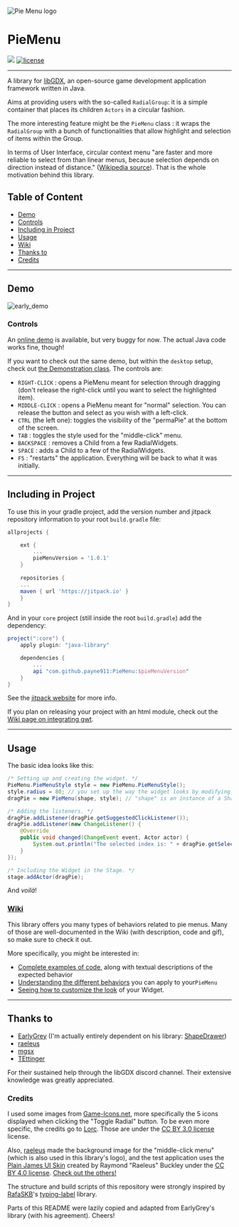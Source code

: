 ![Pie Menu logo](https://raw.githubusercontent.com/payne911/PieMenu/master/pie_menu_logo.png "Logo Title Text 1")

# PieMenu
[![](https://jitpack.io/v/payne911/PieMenu.svg)](https://jitpack.io/#payne911/PieMenu)
[![license](https://img.shields.io/github/license/rafaskb/typing-label.svg)](https://github.com/rafaskb/typing-label/blob/master/LICENSE)

---

A library for [libGDX](https://libgdx.badlogicgames.com/), an open-source game development application framework written in Java.

Aims at providing users with the so-called `RadialGroup`: it is a simple container that places its children `Actors` in a circular fashion.

The more interesting feature might be the `PieMenu` class : it wraps the `RadialGroup` with a bunch of functionalities that allow highlight and selection of items within the Group.

In terms of User Interface, circular context menu "are faster and more reliable to select from than linear menus, because selection depends on direction instead of distance." ([Wikipedia source](https://en.wikipedia.org/wiki/Pie_menu#Comparison_with_other_interaction_techniques)). That is the whole motivation behind this library.

## Table of Content
* [Demo](#demo)
* [Controls](#controls)
* [Including in Project](#including-in-project)
* [Usage](#usage)
* [Wiki](#wiki)
* [Thanks to](#thanks-to)
* [Credits](#credits)

---

## Demo
![early_demo](https://raw.githubusercontent.com/payne911/PieMenu/master/media/early_demo.gif)


### Controls
An [online demo](https://payne911.github.io/PieMenu/) is available, but very buggy for now. The actual Java code works fine, though!

If you want to check out the same demo, but within the `desktop` setup, check out [the Demonstration class](https://github.com/payne911/PieMenu/blob/master/src/test/java/com/payne/games/piemenu/Demonstration.java). The controls are:
* ``RIGHT-CLICK`` : opens a PieMenu meant for selection through dragging (don't release the right-click until you want to select the highlighted item).
* ``MIDDLE-CLICK`` : opens a PieMenu meant for "normal" selection. You can release the button and select as you wish with a left-click.
* ``CTRL`` (the left one): toggles the visibility of the "permaPie" at the bottom of the screen.
* ``TAB`` : toggles the style used for the "middle-click" menu.
* ``BACKSPACE`` : removes a Child from a few RadialWidgets.
* ``SPACE`` : adds a Child to a few of the RadialWidgets.
* ``F5`` : "restarts" the application. Everything will be back to what it was initially.

---

## Including in Project
To use this in your gradle project, add the version number and jitpack repository information to your root `build.gradle` file:

```groovy
allprojects {

    ext {
    	...
        pieMenuVersion = '1.0.1'
    }
    
    repositories {
	...
	maven { url 'https://jitpack.io' }
    }
}
```

And  in your `core` project (still inside the root `build.gradle`) add the dependency:

```groovy
project(":core") {
    apply plugin: "java-library"

    dependencies {
        ...
        api "com.github.payne911:PieMenu:$pieMenuVersion"
    }
}
```

See the [jitpack website](https://jitpack.io/#payne911/PieMenu) for more info.

If you plan on releasing your project with an html module, check out the [Wiki page on integrating gwt](https://github.com/payne911/PieMenu/wiki/GWT-integration).

---

## Usage
The basic idea looks like this:

```java
/* Setting up and creating the widget. */
PieMenu.PieMenuStyle style = new PieMenu.PieMenuStyle();
style.radius = 80; // you set up the way the widget looks by modifying the "style" variable
dragPie = new PieMenu(shape, style); // "shape" is an instance of a ShapeDrawer

/* Adding the listeners. */
dragPie.addListener(dragPie.getSuggestedClickListener());
dragPie.addListener(new ChangeListener() {
    @Override
    public void changed(ChangeEvent event, Actor actor) {
        System.out.println("The selected index is: " + dragPie.getSelectedIndex());
    }
});

/* Including the Widget in the Stage. */
stage.addActor(dragPie);
```

And *voilà*!

### [Wiki](https://github.com/payne911/PieMenu/wiki)
This library offers you many types of behaviors related to pie menus. Many of those are well-documented in the Wiki (with description, code and gif), so make sure to check it out.

More specifically, you might be interested in:
* [Complete examples of code](https://github.com/payne911/PieMenu/wiki/Examples), along with textual descriptions of the expected behavior
* [Understanding the different behaviors](https://github.com/payne911/PieMenu/wiki/Customizing-the-behavior) you can apply to your`PieMenu`
* [Seeing how to customize the look](https://github.com/payne911/PieMenu/wiki/Style-customization) of your Widget.

---

## Thanks to
* [EarlyGrey](https://github.com/earlygrey) (I'm actually entirely dependent on his library: [ShapeDrawer](https://github.com/earlygrey/shapedrawer))
* [raeleus](https://github.com/raeleus)
* [mgsx](https://github.com/mgsx-dev)
* [TEttinger](https://github.com/tommyettinger)

For their sustained help through the libGDX discord channel. Their extensive knowledge was greatly appreciated.

### Credits
I used some images from [Game-Icons.net](https://game-icons.net/), more specifically the 5 icons displayed when clicking the "Toggle Radial" button. To be even more specific, the credits go to [Lorc](http://lorcblog.blogspot.com/). Those are under the [CC BY 3.0 license](https://creativecommons.org/licenses/by/3.0/) license.

Also, [raeleus](https://github.com/raeleus) made the background image for the "middle-click menu" (which is also used in this library's logo), and the test application uses the [Plain James UI Skin](https://github.com/raeleus/Plain-James-UI) created by Raymond "Raeleus" Buckley under the [CC BY 4.0 license](https://creativecommons.org/licenses/by/4.0/). [Check out the others!](https://ray3k.wordpress.com/artwork/)

The structure and build scripts of this repository were strongly inspired by [RafaSKB](https://github.com/rafaskb)'s [typing-label](https://github.com/rafaskb/typing-label) library.

Parts of this README were lazily copied and adapted from EarlyGrey's library (with his agreement). Cheers!
